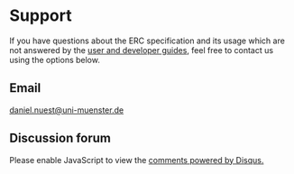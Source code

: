 # Support

If you have questions about the ERC specification and its usage which are not answered by the [user and developer guides](index.md#guides), feel free to contact us using the options below.

## Email

[daniel.nuest@uni-muenster.de](mailto:daniel.nuest@uni-muenster.de?Subject=ERC%20specification)

## Discussion forum

<div id="disqus_thread" style="margin:auto; width:auto; text-align=center"></div>
<script>
    var disqus_config = function () {
        this.page.url = "https://o2r.info/erc-spec/support";
        this.page.identifier = "erc-spec-support";
    };
    (function() {
        var d = document, s = d.createElement('script');
        s.src = '//o2r-blog.disqus.com/embed.js';
        s.setAttribute('data-timestamp', +new Date());
        (d.head || d.body).appendChild(s);
    })();
</script>
<script id="dsq-count-scr" src="//o2r-blog.disqus.com/count.js" async></script>
<noscript>Please enable JavaScript to view the <a href="https://disqus.com/?ref_noscript" rel="nofollow">comments powered by Disqus.</a></noscript>

